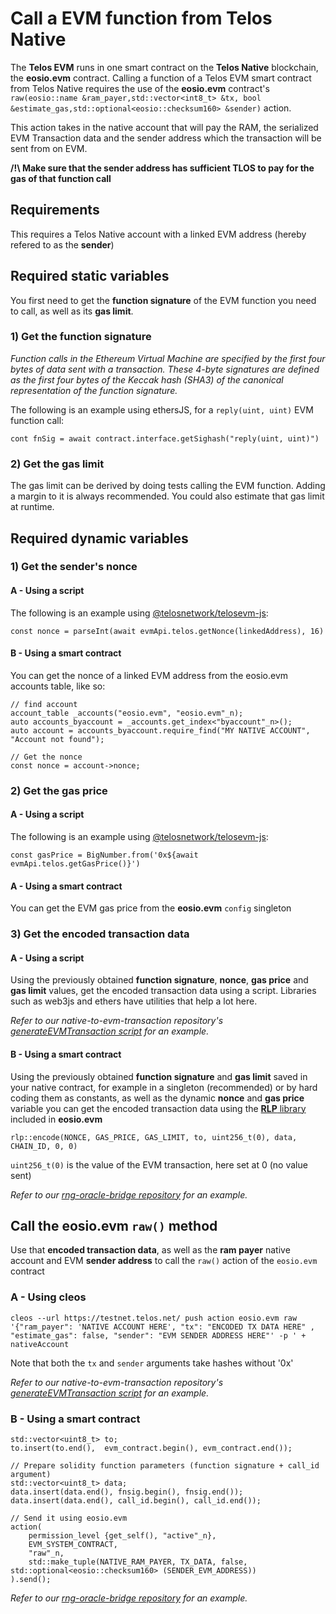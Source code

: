 # Call a EVM function from Telos Native

The __Telos EVM__ runs in one smart contract on the __Telos Native__ blockchain, the __eosio.evm__ contract.
Calling a function of a Telos EVM smart contract from Telos Native requires the use of the __eosio.evm__ contract's `raw(eosio::name &ram_payer,std::vector<int8_t> &tx, bool &estimate_gas,std::optional<eosio::checksum160> &sender)` action.

This action takes in the native account that will pay the RAM, the serialized EVM Transaction data and the sender address which the transaction will be sent from on EVM.

__/!\ Make sure that the sender address has sufficient TLOS to pay for the gas of that function call__

## Requirements

This requires a Telos Native account with a linked EVM address (hereby refered to as the __sender__)

## Required static variables

You first need to get the __function signature__ of the EVM function you need to call, as well as its __gas limit__.

### 1) Get the function signature

_Function calls in the Ethereum Virtual Machine are specified by the first four bytes of data sent with a transaction. These 4-byte signatures are defined as the first four bytes of the Keccak hash (SHA3) of the canonical representation of the function signature._

The following is an example using ethersJS, for a `reply(uint, uint)` EVM function call:

`cont fnSig = await contract.interface.getSighash("reply(uint, uint)")`

### 2) Get the gas limit

The gas limit can be derived by doing tests calling the EVM function. Adding a margin to it is always recommended.
You could also estimate that gas limit at runtime.



## Required dynamic variables

### 1) Get the sender's nonce

#### A - Using a script

The following is an example using [@telosnetwork/telosevm-js](https://github.com/telosnetwork/telosevm-js):

`const nonce = parseInt(await evmApi.telos.getNonce(linkedAddress), 16)`

#### B - Using a smart contract

You can get the nonce of a linked EVM address from the eosio.evm accounts table, like so:

```
// find account
account_table _accounts("eosio.evm", "eosio.evm"_n);
auto accounts_byaccount = _accounts.get_index<"byaccount"_n>();
auto account = accounts_byaccount.require_find("MY NATIVE ACCOUNT", "Account not found");

// Get the nonce
const nonce = account->nonce;
```

### 2) Get the gas price

#### A - Using a script

The following is an example using [@telosnetwork/telosevm-js](https://github.com/telosnetwork/telosevm-js):

`const gasPrice = BigNumber.from('0x${await evmApi.telos.getGasPrice()}')`

#### A - Using a smart contract

You can get the EVM gas price from the __eosio.evm__ `config` singleton

### 3) Get the encoded transaction data

#### A - Using a script

Using the previously obtained __function signature__, __nonce__, __gas price__ and __gas limit__ values, get the encoded transaction data using a script. Libraries such as web3js and ethers have utilities that help a lot here.

_Refer to our native-to-evm-transaction repository's [generateEVMTransaction script](https://github.com/telosnetwork/native-to-evm-transaction/blob/main/generateEVMTransaction.js) for an example._

#### B - Using a smart contract

Using the previously obtained __function signature__ and __gas limit__ saved in your native contract, for example in a singleton (recommended) or by hard coding them as constants, as well as the dynamic __nonce__ and __gas price__  variable you can get the encoded transaction data using the [__RLP__ library](https://github.com/telosnetwork/telos.evm/tree/master/eosio.evm/external/rlp) included in __eosio.evm__

`rlp::encode(NONCE, GAS_PRICE, GAS_LIMIT, to, uint256_t(0), data, CHAIN_ID, 0, 0)`

`uint256_t(0)` is the value of the EVM transaction, here set at 0 (no value sent)

_Refer to our [rng-oracle-bridge repository](https://github.com/telosnetwork/rng-oracle-bridge/blob/ad255b872a238e4d3a3f59cdff44a206208ab67d/native/src/rng.bridge.cpp#L193) for an example._

## Call the eosio.evm `raw()` method

Use that __encoded transaction data__, as well as the  __ram payer__ native account and EVM __sender address__ to call the `raw()` action of the `eosio.evm` contract

### A - Using cleos

`cleos --url https://testnet.telos.net/ push action eosio.evm raw '{"ram_payer": 'NATIVE ACCOUNT HERE', "tx": "ENCODED TX DATA HERE" , "estimate_gas": false, "sender": "EVM SENDER ADDRESS HERE"' -p ' + nativeAccount`

Note that both the `tx` and `sender` arguments take hashes without '0x'

_Refer to our native-to-evm-transaction repository's [generateEVMTransaction script](https://github.com/telosnetwork/native-to-evm-transaction/blob/main/generateEVMTransaction.js) for an example._

### B - Using a smart contract

```
std::vector<uint8_t> to;
to.insert(to.end(),  evm_contract.begin(), evm_contract.end());

// Prepare solidity function parameters (function signature + call_id argument)
std::vector<uint8_t> data;
data.insert(data.end(), fnsig.begin(), fnsig.end());
data.insert(data.end(), call_id.begin(), call_id.end());

// Send it using eosio.evm
action(
    permission_level {get_self(), "active"_n},
    EVM_SYSTEM_CONTRACT,
    "raw"_n,
    std::make_tuple(NATIVE_RAM_PAYER, TX_DATA, false, std::optional<eosio::checksum160> (SENDER_EVM_ADDRESS))
).send();
```

_Refer to our [rng-oracle-bridge repository](https://github.com/telosnetwork/rng-oracle-bridge/blob/ad255b872a238e4d3a3f59cdff44a206208ab67d/native/src/rng.bridge.cpp#L193) for an example._

